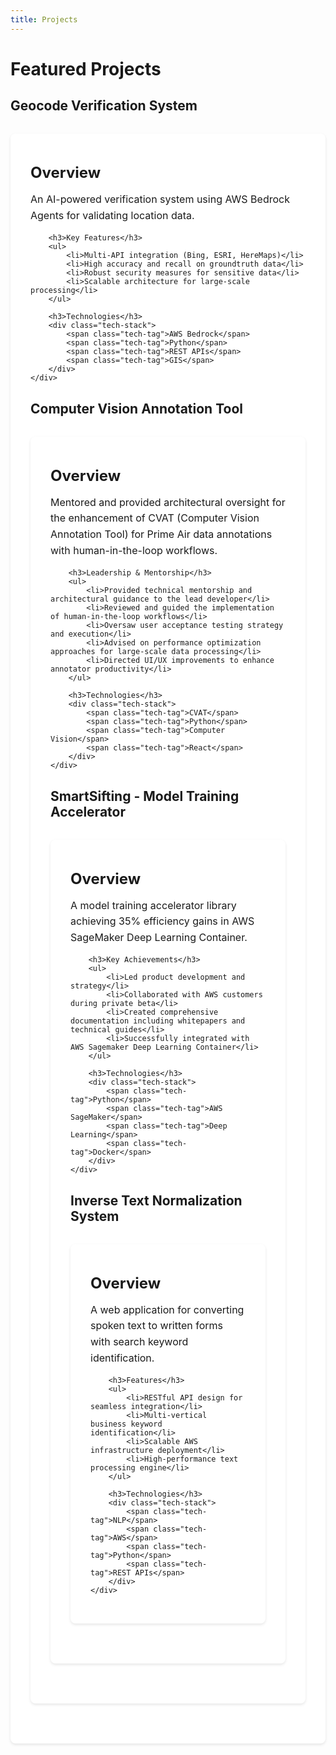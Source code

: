 ```yaml
---
title: Projects
---
```


# Featured Projects

## Geocode Verification System
<div class="project-card">
    <div class="project-content">
        <h3>Overview</h3>
        <p>An AI-powered verification system using AWS Bedrock Agents for validating location data.</p>
        
        <h3>Key Features</h3>
        <ul>
            <li>Multi-API integration (Bing, ESRI, HereMaps)</li>
            <li>High accuracy and recall on groundtruth data</li>
            <li>Robust security measures for sensitive data</li>
            <li>Scalable architecture for large-scale processing</li>
        </ul>
        
        <h3>Technologies</h3>
        <div class="tech-stack">
            <span class="tech-tag">AWS Bedrock</span>
            <span class="tech-tag">Python</span>
            <span class="tech-tag">REST APIs</span>
            <span class="tech-tag">GIS</span>
        </div>
    </div>
</div>

## Computer Vision Annotation Tool
<div class="project-card">
    <div class="project-content">
        <h3>Overview</h3>
        <p>Mentored and provided architectural oversight for the enhancement of CVAT (Computer Vision Annotation Tool) for Prime Air data annotations with human-in-the-loop workflows.</p>
        
        <h3>Leadership & Mentorship</h3>
        <ul>
            <li>Provided technical mentorship and architectural guidance to the lead developer</li>
            <li>Reviewed and guided the implementation of human-in-the-loop workflows</li>
            <li>Oversaw user acceptance testing strategy and execution</li>
            <li>Advised on performance optimization approaches for large-scale data processing</li>
            <li>Directed UI/UX improvements to enhance annotator productivity</li>
        </ul>
        
        <h3>Technologies</h3>
        <div class="tech-stack">
            <span class="tech-tag">CVAT</span>
            <span class="tech-tag">Python</span>
            <span class="tech-tag">Computer Vision</span>
            <span class="tech-tag">React</span>
        </div>
    </div>
</div>

## SmartSifting - Model Training Accelerator
<div class="project-card">
    <div class="project-content">
        <h3>Overview</h3>
        <p>A model training accelerator library achieving 35% efficiency gains in AWS SageMaker Deep Learning Container.</p>
        
        <h3>Key Achievements</h3>
        <ul>
            <li>Led product development and strategy</li>
            <li>Collaborated with AWS customers during private beta</li>
            <li>Created comprehensive documentation including whitepapers and technical guides</li>
            <li>Successfully integrated with AWS Sagemaker Deep Learning Container</li>
        </ul>
        
        <h3>Technologies</h3>
        <div class="tech-stack">
            <span class="tech-tag">Python</span>
            <span class="tech-tag">AWS SageMaker</span>
            <span class="tech-tag">Deep Learning</span>
            <span class="tech-tag">Docker</span>
        </div>
    </div>
</div>

## Inverse Text Normalization System
<div class="project-card">
    <div class="project-content">
        <h3>Overview</h3>
        <p>A web application for converting spoken text to written forms with search keyword identification.</p>
        
        <h3>Features</h3>
        <ul>
            <li>RESTful API design for seamless integration</li>
            <li>Multi-vertical business keyword identification</li>
            <li>Scalable AWS infrastructure deployment</li>
            <li>High-performance text processing engine</li>
        </ul>
        
        <h3>Technologies</h3>
        <div class="tech-stack">
            <span class="tech-tag">NLP</span>
            <span class="tech-tag">AWS</span>
            <span class="tech-tag">Python</span>
            <span class="tech-tag">REST APIs</span>
        </div>
    </div>
</div>

<style>
.project-card {
    background: white;
    border-radius: 8px;
    box-shadow: 0 2px 4px rgba(0,0,0,0.1);
    margin: 2rem 0;
    padding: 2rem;
    transition: transform 0.2s, box-shadow 0.2s;
}

.project-card:hover {
    transform: translateY(-2px);
    box-shadow: 0 4px 8px rgba(0,0,0,0.1);
}

.project-content h3 {
    color: var(--primary-color);
    margin: 1rem 0 0.5rem 0;
    font-size: 1.5rem;
}

.project-content p {
    font-size: 1rem;
    line-height: 1.6;
    margin-bottom: 1rem;
}

.project-content ul {
    list-style-type: none;
    padding: 0;
}

.project-content li {
    margin: 0.75rem 0;
    padding-left: 1.5rem;
    position: relative;
    font-size: 1rem;
    line-height: 1.5;
}

.project-content li::before {
    content: '•';
    position: absolute;
    left: 0;
    color: var(--primary-color);
}

.tech-stack {
    display: flex;
    flex-wrap: wrap;
    gap: 0.5rem;
    margin-top: 1rem;
}

.tech-tag {
    background: var(--section-bg-color);
    color: var(--primary-color);
    padding: 0.25rem 0.75rem;
    border-radius: 16px;
    font-size: 0.9rem;
}

/* Mobile Responsive Styles */
@media (max-width: 768px) {
    .project-card {
        padding: 1.25rem;
        margin: 1.5rem 0;
    }
    
    .project-content h3 {
        font-size: 1.25rem;
        margin: 0.75rem 0 0.5rem 0;
    }
    
    .project-content p {
        font-size: 0.95rem;
        line-height: 1.5;
    }
    
    .project-content li {
        font-size: 0.95rem;
        margin: 0.5rem 0;
        padding-left: 1.25rem;
    }
    
    .tech-tag {
        font-size: 0.85rem;
        padding: 0.2rem 0.6rem;
    }
}

/* Small Mobile Devices */
@media (max-width: 480px) {
    .project-card {
        padding: 1rem;
        margin: 1rem 0;
    }
    
    .project-content h3 {
        font-size: 1.1rem;
    }
    
    .project-content p,
    .project-content li {
        font-size: 0.9rem;
    }
    
    .tech-tag {
        font-size: 0.8rem;
        padding: 0.15rem 0.5rem;
    }
    
    .tech-stack {
        gap: 0.35rem;
    }
}
</style> 